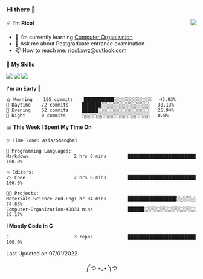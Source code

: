 ### Hi there 👋

<a href="#">
  <img align="right" src="https://github-readme-stats.vercel.app/api?username=Ricolxwz&count_private=true&show_icons=true&theme=prussian" />
</a>

☄️ I‘m **Ricol**

- 🌱 I’m currently learning [Computer Organization](https://github.com/Ricolxwz/Computer-Organization-408)
- 💬 Ask me about Postgraduate entrance examination
- 📫 How to reach me: ricol.xwz@outlook.com

🌟 **My Skills**

![](https://img.shields.io/badge/-Git-000000?style=flat-square&logo=git&logoColor=fff)
![](https://img.shields.io/badge/-C-3e74a2?style=flat-square&logo=C&logoColor=fff)
![](https://img.shields.io/badge/-Python-4fc08d?style=flat-square&logo=python&logoColor=fff)

<!--START_SECTION:waka-->
**I'm an Early 🐤** 

```text
🌞 Morning    105 commits    ███████████░░░░░░░░░░░░░░   43.93% 
🌆 Daytime    72 commits     ███████░░░░░░░░░░░░░░░░░░   30.13% 
🌃 Evening    62 commits     ██████░░░░░░░░░░░░░░░░░░░   25.94% 
🌙 Night      0 commits      ░░░░░░░░░░░░░░░░░░░░░░░░░   0.0%

```


📊 **This Week I Spent My Time On** 

```text
⌚︎ Time Zone: Asia/Shanghai

💬 Programming Languages: 
Markdown                 2 hrs 6 mins        █████████████████████████   100.0%

🔥 Editors: 
VS Code                  2 hrs 6 mins        █████████████████████████   100.0%

🐱‍💻 Projects: 
Materials-Science-and-Eng1 hr 34 mins        ██████████████████░░░░░░░   74.83% 
Computer-Organization-40831 mins             ██████░░░░░░░░░░░░░░░░░░░   25.17%

```

**I Mostly Code in C** 

```text
C                        3 repos             █████████████████████████   100.0%

```



 Last Updated on 07/01/2022
<!--END_SECTION:waka-->

<div align="center">
༼ つ ◕_◕ ༽つ
</div>
